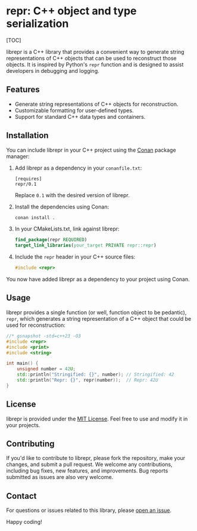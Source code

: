 # repr: C++ object and type serialization

[TOC]

librepr is a C++ library that provides a convenient way to generate string representations of C++ objects that can be used to reconstruct those objects. It is inspired by Python's `repr` function and is designed to assist developers in debugging and logging.

## Features

- Generate string representations of C++ objects for reconstruction.
- Customizable formatting for user-defined types.
- Support for standard C++ data types and containers.

## Installation

You can include librepr in your C++ project using the [Conan](https://conan.io/) package manager:

1. Add librepr as a dependency in your `conanfile.txt`:

   ```
   [requires]
   repr/0.1
   ```

   Replace `0.1` with the desired version of librepr.

2. Install the dependencies using Conan:

   ```bash
   conan install .
   ```

3. In your CMakeLists.txt, link against librepr:

   ```cmake
   find_package(repr REQUIRED)
   target_link_libraries(your_target PRIVATE repr::repr)
   ```

4. Include the `repr` header in your C++ source files:

   ```cpp
   #include <repr>
   ```

You now have added librepr as a dependency to your project using Conan.

## Usage

librepr provides a single function (or well, function object to be pedantic), `repr`, which generates a string representation of a C++ object that could be used for reconstruction:

```cpp
//* gsnapshot -std=c++23 -O3
#include <repr>
#include <print>
#include <string>

int main() {
    unsigned number = 42U;
    std::println("Stringified: {}", number); // Stringified: 42
    std::println("Repr: {}", repr(number));  // Repr: 42U
}
```

## License

librepr is provided under the [MIT License](LICENSE.md). Feel free to use and modify it in your projects.

## Contributing

If you'd like to contribute to librepr, please fork the repository, make your changes, and submit a pull request. We welcome any contributions, including bug fixes, new features, and improvements. Bug reports submitted as issues are also very welcome.

## Contact

For questions or issues related to this library, please [open an issue](https://github.com/tsche/repr/issues).

Happy coding!
